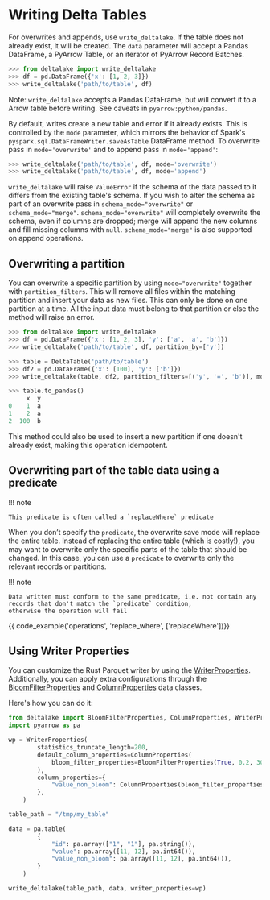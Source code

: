 # Writing Delta Tables

For overwrites and appends, use `write_deltalake`. If the table does not already exist, it will be created.
The `data` parameter will accept a Pandas DataFrame, a PyArrow Table, or
an iterator of PyArrow Record Batches.

``` python
>>> from deltalake import write_deltalake
>>> df = pd.DataFrame({'x': [1, 2, 3]})
>>> write_deltalake('path/to/table', df)
```

Note: `write_deltalake` accepts a Pandas DataFrame, but will convert it to a Arrow table before writing. See caveats in `pyarrow:python/pandas`.

By default, writes create a new table and error if it already exists.
This is controlled by the `mode` parameter, which mirrors the behavior
of Spark's `pyspark.sql.DataFrameWriter.saveAsTable` DataFrame method. To overwrite pass in `mode='overwrite'` and to append pass in `mode='append'`:

``` python
>>> write_deltalake('path/to/table', df, mode='overwrite')
>>> write_deltalake('path/to/table', df, mode='append')
```

`write_deltalake` will raise `ValueError` if the schema of the data
passed to it differs from the existing table's schema. If you wish to
alter the schema as part of an overwrite pass in `schema_mode="overwrite"` or `schema_mode="merge"`.
`schema_mode="overwrite"` will completely overwrite the schema, even if columns are dropped; merge will append the new columns
and fill missing columns with `null`. `schema_mode="merge"` is also supported on append operations.

## Overwriting a partition

You can overwrite a specific partition by using `mode="overwrite"`
together with `partition_filters`. This will remove all files within the
matching partition and insert your data as new files. This can only be
done on one partition at a time. All the input data must belong to
that partition or else the method will raise an error.

``` python
>>> from deltalake import write_deltalake
>>> df = pd.DataFrame({'x': [1, 2, 3], 'y': ['a', 'a', 'b']})
>>> write_deltalake('path/to/table', df, partition_by=['y'])

>>> table = DeltaTable('path/to/table')
>>> df2 = pd.DataFrame({'x': [100], 'y': ['b']})
>>> write_deltalake(table, df2, partition_filters=[('y', '=', 'b')], mode="overwrite")

>>> table.to_pandas()
     x  y
0    1  a
1    2  a
2  100  b
```

This method could also be used to insert a new partition if one doesn't
already exist, making this operation idempotent.

## Overwriting part of the table data using a predicate

!!! note

    This predicate is often called a `replaceWhere` predicate

When you don’t specify the `predicate`, the overwrite save mode will replace
the entire table. Instead of replacing the entire table (which is costly!), you
may want to overwrite only the specific parts of the table that should be
changed. In this case, you can use a `predicate` to overwrite only the relevant
records or partitions.

!!! note

    Data written must conform to the same predicate, i.e. not contain any records that don't match the `predicate` condition,
    otherwise the operation will fail

{{ code_example('operations', 'replace_where', ['replaceWhere'])}}

## Using Writer Properties

You can customize the Rust Parquet writer by using the
[WriterProperties](../../api/delta_writer.md#deltalake.WriterProperties).
Additionally, you can apply extra configurations through the
[BloomFilterProperties](../../api/delta_writer.md#deltalake.BloomFilterProperties)
and [ColumnProperties](../../api/delta_writer.md#deltalake.ColumnProperties)
data classes.


Here's how you can do it:
``` python
from deltalake import BloomFilterProperties, ColumnProperties, WriterProperties, write_deltalake
import pyarrow as pa

wp = WriterProperties(
        statistics_truncate_length=200,
        default_column_properties=ColumnProperties(
            bloom_filter_properties=BloomFilterProperties(True, 0.2, 30)
        ),
        column_properties={
            "value_non_bloom": ColumnProperties(bloom_filter_properties=None),
        },
    )

table_path = "/tmp/my_table"

data = pa.table(
        {
            "id": pa.array(["1", "1"], pa.string()),
            "value": pa.array([11, 12], pa.int64()),
            "value_non_bloom": pa.array([11, 12], pa.int64()),
        }
    )

write_deltalake(table_path, data, writer_properties=wp)
```
